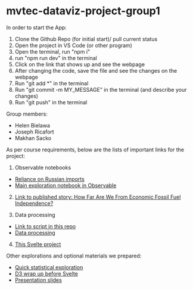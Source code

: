 # mvtec-dataviz-project-group1

In order to start the App:

1. Clone the Github Repo (for initial start)/ pull current status
2. Open the project in VS Code (or other program)
3. Open the terminal, run "npm i"
4. run "npm run dev" in the terminal
5. Click on the link that shows up and see the webpage
6. After changing the code, save the file and see the changes on the webpage
7. Run "git add \*" in the terminal
8. Run "git commit -m MY_MESSAGE" in the terminal (and describe your changes)
9. Run "git push" in the terminal

Group members:

- Helen Bielawa
- Joseph Ricafort
- Makhan Sacko

As per course requirements, below are the lists of important links for the project:

1. Observable notebooks

- [Reliance on Russian imports](https://observablehq.com/d/f6b256299abdf4b5)
- [Main exploration notebook in Observable](https://observablehq.com/d/3d80e662164dfcc3)

2. [Link to published story: How Far Are We From Economic Fossil Fuel Independence?](https://mvtec-dataviz-project-group1-v2.vercel.app/)

3. Data processing

- [Link to script in this repo](https://github.com/josephricafort/mvtec-dataviz-project-group1-v2/blob/main/src/optimize/optimize.js)
- [Data processing](https://excalidraw.com/#room=1b1ad1e6cf65272155ee,AtyVEfyKwNe0JRVS-dVKgA)

4. [This Svelte project](https://github.com/josephricafort/mvtec-dataviz-project-group1-v2)

Other explorations and optional materials we prepared:

- [Quick statistical exploration](https://observablehq.com/d/44b8f6a734288101)
- [D3 wrap up before Svelte](https://observablehq.com/d/3d77b7325ea7cc02)
- [Presentation slides](https://www.canva.com/design/DAFXG6RtyDc/iCfP--PqI0hxUv-5ESY5pA/view?utm_content=DAFXG6RtyDc&utm_campaign=designshare&utm_medium=link&utm_source=publishpresent)

